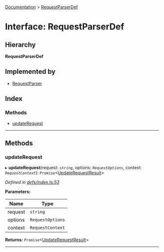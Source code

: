 [Documentation](../README.md) > [RequestParserDef](../interfaces/requestparserdef.md)

# Interface: RequestParserDef

## Hierarchy

**RequestParserDef**

## Implemented by

* [RequestParser](../classes/requestparser.md)

## Index

### Methods

* [updateRequest](requestparserdef.md#updaterequest)

---

## Methods

<a id="updaterequest"></a>

###  updateRequest

▸ **updateRequest**(request: *`string`*, options: *`RequestOptions`*, context: *`RequestContext`*): `Promise`<[UpdateRequestResult](updaterequestresult.md)>

*Defined in [defs/index.ts:53](https://github.com/bad-batch/handl/blob/20503ed/packages/request-parser/src/defs/index.ts#L53)*

**Parameters:**

| Name | Type |
| ------ | ------ |
| request | `string` |
| options | `RequestOptions` |
| context | `RequestContext` |

**Returns:** `Promise`<[UpdateRequestResult](updaterequestresult.md)>

___

